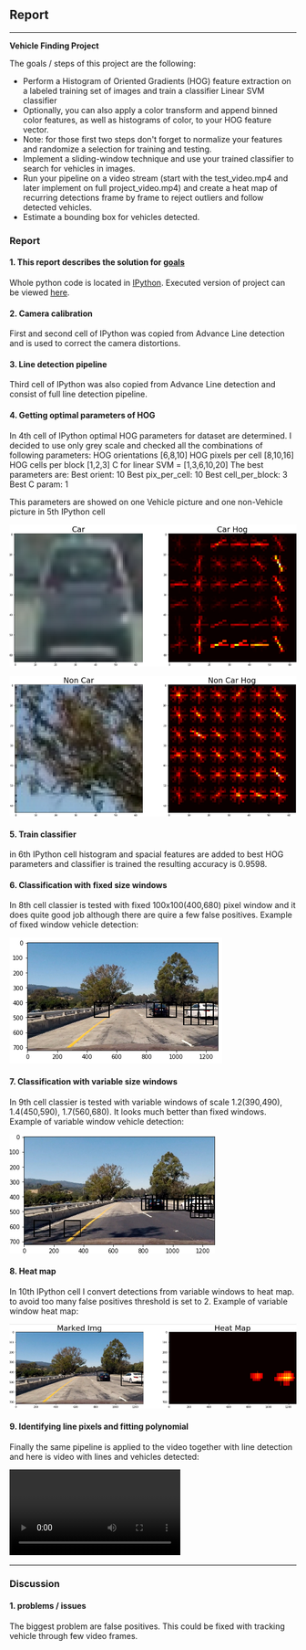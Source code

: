 ## Report

---

**Vehicle Finding Project**

The goals / steps of this project are the following:

* Perform a Histogram of Oriented Gradients (HOG) feature extraction on a labeled training set of images and train a classifier Linear SVM classifier
* Optionally, you can also apply a color transform and append binned color features, as well as histograms of color, to your HOG feature vector. 
* Note: for those first two steps don't forget to normalize your features and randomize a selection for training and testing.
* Implement a sliding-window technique and use your trained classifier to search for vehicles in images.
* Run your pipeline on a video stream (start with the test_video.mp4 and later implement on full project_video.mp4) and create a heat map of recurring detections frame by frame to reject outliers and follow detected vehicles.
* Estimate a bounding box for vehicles detected.

[//]: # (Image References)

[hogCarImage]: ./output_images/hogCar.PNG "Hog Car"
[hogNonCarImage]: ./output_images/hogNotCar.PNG "Hog non car"
[fixedWindowsImage]: ./output_images/fixedWindows.PNG "Fixed Windows"
[variableWindowsImage]: ./output_images/variableWindows.PNG "Variable window vehicle"
[variableWindowsHeatMapImage]: ./output_images/variableWindowsHeatMap.PNG "Variable window heat map"
[finalVideo]: ./output_videos/final_projct_video.mp4 "Final video"
### Report

#### 1. This report describes the solution for [goals](https://review.udacity.com/#!/rubrics/513/view)

Whole python code is located in [IPython](./code.ipynb). Executed version of project can be viewed [here](./code.html).

#### 2. Camera calibration
First and second cell of IPython was copied from Advance Line detection and is used to correct the camera distortions.

#### 3. Line detection pipeline
Third cell of IPython was also copied from Advance Line detection and consist of full line detection pipeline.

#### 4. Getting optimal parameters of HOG
In 4th cell of IPython optimal HOG parameters for dataset are determined. I decided to use only grey scale and checked all the combinations of following parameters:
HOG orientations [6,8,10]
HOG pixels per cell [8,10,16]
HOG cells per block [1,2,3]
C for linear SVM = [1,3,6,10,20]
The best parameters are:
Best orient: 10
Best pix_per_cell: 10
Best cell_per_block: 3
Best C param: 1

This parameters are showed on one Vehicle picture and one non-Vehicle picture in 5th IPython cell

![Hog Car][hogCarImage]

![Hog non car][hogNonCarImage]
#### 5. Train classifier
in 6th IPython cell histogram and spacial features are added to best HOG parameters and classifier is trained the resulting accuracy is 0.9598.

#### 6. Classification with fixed size windows

In 8th cell classier is tested with fixed 100x100(400,680) pixel window and it does quite good job although there are quire a few false positives. 
Example of fixed window vehicle detection:

![Fixed window vehicle][fixedWindowsImage]

#### 7. Classification with variable size windows

In 9th cell classier is tested with variable windows of scale 1.2(390,490), 1.4(450,590), 1.7(560,680). It looks much better than fixed windows. 
Example of variable window vehicle detection:

![Variable window vehicle][variableWindowsImage]

#### 8. Heat map

In 10th IPython cell I convert detections from variable windows to heat map. to avoid too many false positives threshold is set to 2.
Example of variable window heat map:

![Variable window Heat Map vehicle][variableWindowsHeatMapImage]

#### 9. Identifying line pixels and fitting polynomial

Finally the same pipeline is applied to the video together with line detection and here is video with lines and vehicles detected: 

![Final video][finalVideo]


---

### Discussion

#### 1. problems / issues

The biggest problem are false positives. This could be fixed with tracking vehicle through few video frames.
